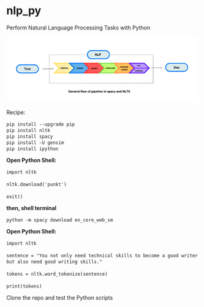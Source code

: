# nlp_py
Perform Natural Language Processing Tasks with Python

![img.png](img.png)

Recipe:

    pip install --upgrade pip
    pip install nltk
    pip install spacy 
    pip install -U gensim
    pip install ipython

**Open Python Shell:**

    import nltk
    
    nltk.download('punkt')
    
    exit()

**then, shell terminal**

    python -m spacy download en_core_web_sm


**Open Python Shell:**

    import nltk
    
    sentence = "You not only need technical skills to become a good writer but also need good writing skills."
    
    tokens = nltk.word_tokenize(sentence)
    
    print(tokens)

Clone the repo and test the Python scripts